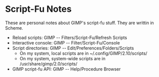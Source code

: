 # Script-Fu Notes

These are personal notes about GIMP's script-fu stuff.  They are writtin in
Scheme.

* Reload scripts: GIMP -- Filters/Script-Fu/Refresh Scripts
* Interactive console: GIMP -- Filter/Script-Fu/Console
* Script directories: GIMP -- Edit/Preferences/Folders/Scripts
  * On my system, local scripts are in ~/.config/GIMP/2.10/scripts/
  * On my system, system-wide scripts are in /usr/share/gimp/2.0/scripts/
* GIMP script-fu API: GIMP -- Help/Procedure Browser

